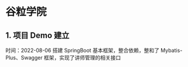 # 谷粒学院
## 1. 项目 Demo 建立
时间：2022-08-06
搭建 SpringBoot 基本框架，整合依赖，整和了 Mybatis-Plus、Swagger 框架，实现了讲师管理的相关接口

